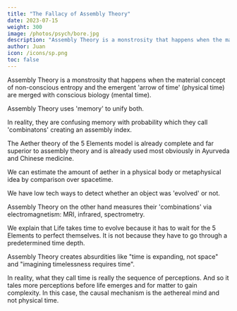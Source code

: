 ```yaml
---
title: "The Fallacy of Assembly Theory"
date: 2023-07-15
weight: 300
image: /photos/psych/bore.jpg
description: "Assembly Theory is a monstrosity that happens when the material concept of non-conscious entropy and the emergent 'arrow of time' (physical time) are merged with conscious biology (mental time)"
author: Juan
icon: /icons/sp.png
toc: false
---
```



Assembly Theory is a monstrosity that happens when the material concept of non-conscious entropy and the emergent 'arrow of time' (physical time) are merged with conscious biology (mental time).

Assembly Theory uses 'memory' to unify both. 

In reality, they are confusing memory with probability which they call 'combinatons' creating an assembly index. 

The Aether theory of the 5 Elements model is already complete and far superior to assembly theory and is already used most obviously in Ayurveda and Chinese medicine. 

We can estimate the amount of aether in a physical body or metaphysical idea by comparison over spacetime. 

We have low tech ways to detect whether an object was 'evolved' or not.

Assembly Theory on the other hand measures their 'combinations' via electromagnetism: MRI, infrared, spectrometry.

We explain that Life takes time to evolve because it has to wait for the 5 Elements to perfect themselves. It is not because they have to go through a predetermined time depth.

Assembly Theory creates absurdities like "time is expanding, not space" and "imagining timelessness requires time". 

In reality, what they call time is really the sequence of perceptions. And so it tales more perceptions before life emerges and for matter to gain complexity. In this case, the causal mechanism is the aethereal mind and not physical time. 
